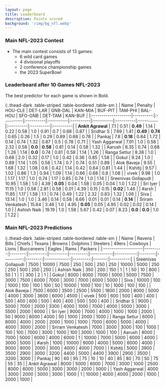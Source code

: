 ```yaml
---
layout: page
title: Leaderboard
description: Points scored
background: '/img/bg_nfl.webp'
---
```



### Main NFL-2023 Contest

- The main contest consists of 13 games:
    - 6 wild card games 
    - 4 divisional playoffs 
    - 2 conference championship games 
    - the 2023 SuperBowl

### Leaderboard after 10 Games NFL-2023

The best predictor for each game is shown in Bold.

{:.thead-dark .table-striped .table-bordered .table-sm }
| Name                |   Penalty | HOU-CLE   | DET-LAR   | GNB-DAL   | KAN-MIA   | BUF-PIT   | TAM-PHI   | BAL-HOU   | SFO-GNB   | DET-TAM   | KAN-BUF   |
|:--------------------|----------:|:----------|:----------|:----------|:----------|:----------|:----------|:----------|:----------|:----------|:----------|
| **Ankit Agrawal**       |      7.1  | 0.51      | **0.49**  | 1.14      | 0.22      | 0.58      | 1.0       | 0.91      | 0.7       | 0.68      | 0.87      |
| Sridhar S           |      7.69 | 1.41      | **0.49**  | **0.74**  | 0.65      | 0.26      | 1.5       | 0.29      | 0.89      | 0.68      | 0.78      |
| Pankaj              |      7.8  | **0.18**  | 0.84      | 1.72      | 0.14      | 0.74      | 1.32      | 0.87      | 0.5       | 0.78      | 0.71      |
| Yash Aggarwal       |      7.91 | 1.0       | 0.58      | 2.32      | 0.58      | **0.0**   | **0.58**  | 0.81      | 0.14      | 0.58      | 1.32      |
| Aarush              |      8.35 | 0.74      | 0.68      | 1.26      | 1.14      | **0.0**   | 0.74      | 0.81      | 0.58      | 1.14      | 1.26      |
| Ranga Setlur        |      8.38 | 1.0       | 0.68      | 2.0       | 0.32      | 0.17      | 1.0       | 0.42      | 0.36      | 0.85      | 1.58      |
| Gokul               |      9.24 | 1.0       | 0.89      | 1.14      | 1.05      | 0.58      | 1.74      | 0.7       | 0.74      | 0.51      | 0.89      |
| Alok Baveja         |      9.55 | 1.68      | 1.32      | 1.08      | 0.6       | 0.42      | 1.14      | 0.42      | 0.64      | 0.81      | 1.44      |
| Kshitij             |      9.57 | 1.02      | 0.86      | 1.3       | 0.94      | 1.09      | 1.14      | 0.66      | 0.68      | 0.8       | 1.08      |
| vivek               |      9.98 | 1.0       | 1.17      | 1.17      | 1.0       | 0.74      | 1.17      | 0.85      | 0.74      | 1.0       | 1.14      |
| Sreenivas Gollapudi |     10.95 | 1.58      | 1.0       | 4.39      | **0.05**  | 0.04      | 1.58      | 0.05      | 0.04      | 1.0       | 1.22      |
| Sri Iyer            |     11.15 | 1.0       | 0.58      | 2.81      | 0.58      | 0.01      | 4.39      | 0.15      | 0.15      | **0.02**  | 1.46      |
| #arsh               |     11.85 | 1.17      | 1.58      | 1.1       | 0.74      | 0.49      | 1.22      | 2.32      | 0.83      | 1.32      | 1.08      |
| Siva                |     13.14 | 1.0       | 1.0       | 3.46      | 0.14      | 0.58      | 6.66      | 0.01      | 0.01      | 0.14      | **0.14**  |
| Sriram Venkatesh    |     15.64 | 3.46      | 1.0       | 4.95      | **0.05**  | 0.05      | 4.95      | 0.02      | 0.02      | 0.14      | 1.0       |
| Ashish Naik         |     19.19 | 1.0       | 1.58      | 5.67      | 0.42      | 0.07      | 8.23      | **0.0**   | **0.0**   | 1.0       | 1.22      |

### Main NFL-2023 Predictions

{:.thead-dark .table-striped .table-bordered .table-sm }
| Name                |   Ravens |   Bills |   Chiefs |   Texans |   Browns |   Dolphins |   Steelers |   49ers |   Cowboys |   Lions |   Buccaneers |   Eagles |   Rams |   Packers |
|:--------------------|---------:|--------:|---------:|---------:|---------:|-----------:|-----------:|--------:|----------:|--------:|-------------:|---------:|-------:|----------:|
| Sreenivas Gollapudi |     7500 |   10000 |     7500 |      250 |      500 |        250 |        250 |   10000 |      5000 |     250 |          250 |      500 |    250 |       250 |
| Ashish Naik         |      350 |     200 |      150 |        1 |        1 |         50 |         10 |     800 |        50 |       1 |            1 |      300 |      2 |         1 |
| Gokul               |     8000 |    6000 |     7000 |     5000 |     5000 |       7500 |       3000 |    7500 |      6000 |    7000 |         3000 |     7000 |   6000 |      5000 |
| Siva                |    10000 |     100 |     1000 |      100 |      100 |        100 |         50 |   10000 |      1000 |     100 |           10 |     1000 |    100 |       100 |
| Alok Baveja         |     7500 |    6000 |     3500 |     2500 |     5500 |       1800 |       2000 |    8000 |      5000 |    4000 |         3000 |     3600 |   6000 |      4500 |
| vivek               |      500 |     600 |      500 |      400 |      400 |        500 |        400 |     600 |       500 |     400 |          400 |      500 |    500 |       400 |
| Sridhar S           |     9000 |    5000 |     7000 |     2000 |     3300 |       4000 |       1000 |    7000 |      4000 |    5000 |         3000 |     5500 |   2000 |      6000 |
| Sri Iyer            |     9000 |    7000 |     4000 |     1000 |     1000 |       2000 |         50 |    9000 |      6000 |    4000 |           50 |     1000 |   2000 |      1000 |
| Ranga Setlur        |     6000 |    8000 |     4000 |     2000 |     2000 |       1000 |       1000 |    7000 |      6000 |    5000 |         4000 |     4000 |   3000 |      2000 |
| Sriram Venkatesh    |     7000 |    3000 |     3000 |      100 |     1000 |        100 |        100 |    7000 |      3000 |    1000 |          100 |     3000 |   1000 |       100 |
| Aarush              |     8000 |    7000 |     5000 |     6000 |     4000 |       6000 |          1 |   10000 |      7000 |    5000 |         6000 |     4000 |   3000 |      5000 |
| #arsh               |     1000 |   10000 |     9000 |     4000 |     5000 |       6000 |       4000 |    9000 |      8000 |    2000 |         3000 |     4000 |   4000 |      7000 |
| Kshitij             |     5000 |    3900 |     3500 |     2900 |     3000 |       3200 |       4400 |    5000 |      4400 |    3900 |         2900 |     3500 |   3200 |      3000 |
| Pankaj              |       90 |      60 |       95 |       75 |       10 |         10 |         40 |      85 |        80 |      70 |           50 |       75 |     55 |        35 |
| Ankit Agrawal       |     8000 |    5000 |     6000 |     7000 |     3000 |       1000 |       2500 |    8000 |      6000 |    5000 |         3000 |     3000 |   2000 |      5000 |
| Yash Aggarwal       |     4000 |    3000 |     2000 |     3000 |     3000 |       1000 |          1 |   10000 |      4000 |    4000 |         2000 |     1000 |   2000 |      1000 |

<!-- ![Predictions 2023]({{ '/img/winner1.png' | relative_url }}) -->
